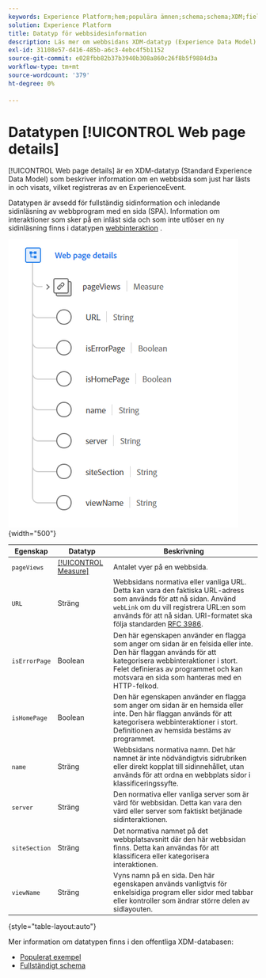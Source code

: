 ```yaml
---
keywords: Experience Platform;hem;populära ämnen;schema;schema;XDM;fields;schemas;Schemas;Webbsidesinformation;datatyp;datatyp;webbsida
solution: Experience Platform
title: Datatyp för webbsidesinformation
description: Läs mer om webbsidans XDM-datatyp (Experience Data Model).
exl-id: 31108e57-d416-485b-a6c3-4ebc4f5b1152
source-git-commit: e028fbb82b37b3940b308a860c26f8b5f9884d3a
workflow-type: tm+mt
source-wordcount: '379'
ht-degree: 0%

---
```


# Datatypen [!UICONTROL Web page details]

[!UICONTROL Web page details] är en XDM-datatyp (Standard Experience Data Model) som beskriver information om en webbsida som just har lästs in och visats, vilket registreras av en ExperienceEvent.

Datatypen är avsedd för fullständig sidinformation och inledande sidinläsning av webbprogram med en sida (SPA). Information om interaktioner som sker på en inläst sida och som inte utlöser en ny sidinläsning finns i datatypen [webbinteraktion](./web-interaction.md) .

![webbsidesinformation](../images/data-types/web-page-details.PNG){width="500"}

| Egenskap | Datatyp | Beskrivning |
| --- | --- | --- |
| `pageViews` | [[!UICONTROL Measure]](./measure.md) | Antalet vyer på en webbsida. |
| `URL` | Sträng | Webbsidans normativa eller vanliga URL. Detta kan vara den faktiska URL-adress som används för att nå sidan. Använd `webLink` om du vill registrera URL:en som används för att nå sidan. URI-formatet ska följa standarden [RFC 3986](https://tools.ietf.org/html/rfc3986). |
| `isErrorPage` | Boolean | Den här egenskapen använder en flagga som anger om sidan är en felsida eller inte. Den här flaggan används för att kategorisera webbinteraktioner i stort. Felet definieras av programmet och kan motsvara en sida som hanteras med en HTTP-felkod. |
| `isHomePage` | Boolean | Den här egenskapen använder en flagga som anger om sidan är en hemsida eller inte. Den här flaggan används för att kategorisera webbinteraktioner i stort. Definitionen av hemsida bestäms av programmet. |
| `name` | Sträng | Webbsidans normativa namn. Det här namnet är inte nödvändigtvis sidrubriken eller direkt kopplat till sidinnehållet, utan används för att ordna en webbplats sidor i klassificeringssyfte. |
| `server` | Sträng | Den normativa eller vanliga server som är värd för webbsidan. Detta kan vara den värd eller server som faktiskt betjänade sidinteraktionen. |
| `siteSection` | Sträng | Det normativa namnet på det webbplatsavsnitt där den här webbsidan finns. Detta kan användas för att klassificera eller kategorisera interaktionen. |
| `viewName` | Sträng | Vyns namn på en sida. Den här egenskapen används vanligtvis för enkelsidiga program eller sidor med tabbar eller kontroller som ändrar större delen av sidlayouten. |

{style="table-layout:auto"}

Mer information om datatypen finns i den offentliga XDM-databasen:

* [Populerat exempel](https://github.com/adobe/xdm/blob/master/components/datatypes/deprecated/webpagedetails.example.2.json)
* [Fullständigt schema](https://github.com/adobe/xdm/blob/master/components/datatypes/deprecated/webpagedetails.schema.json)

